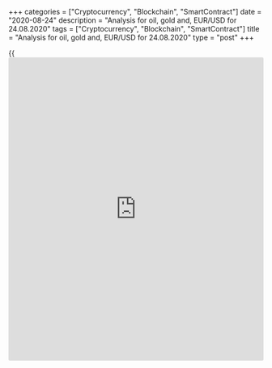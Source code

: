 +++
categories = ["Cryptocurrency", "Blockchain", "SmartContract"]
date = "2020-08-24"
description = "Analysis for oil, gold and, EUR/USD for 24.08.2020"
tags = ["Cryptocurrency", "Blockchain", "SmartContract"]
title = "Analysis for oil, gold and, EUR/USD for 24.08.2020"
type = "post"
+++

{{<iframe id="large-banner" src="https://www.bounty.group/#slide=28.0" width="100%" height="600" scrolling="no" style="border: 0px solid rgb(216, 221, 230); border-radius: 3px;">}}

August 24, 2020

August 24, 2020

Analysis for oil, gold and, EUR/USD for 24.08.2020Alex Rodionov

##  **Oil price forecast** **for** **today:** ** **USCrude****
******analysis**

WTI oil is trading in the middle-term uptrend with an upside target at
Target Zone 6 [49.17 - 48.42]. The week, I recommend entering purchases
according to the pattern in the broken-out TZ5 and in the key support
zone [37.23 – 36.61] if the price goes there in the correction.

![LiteForex: Analysis for oil, gold and, EUR/USD for 24.08.2020][1]

It is clear from the short-term chart that the price hasn’t broken out
the resistance Additional Zone [42.70 - 42.55]. Last week, the trend
line was broken, which allowed us to open oil sell positions according
to the pattern. The downside target is level 41.00 and Intermediary Zone
[40.33 – 40.02].

The short-term oil trend is still up. I recommend entering purchases in
the trend key support according to the pattern. The buy target will be
to break through the high of August.

![LiteForex: Analysis for oil, gold and, EUR/USD for 24.08.2020][2]

###  **[USCrude][3]Trading ideas for today:**

  1. Hold down sell trades entered in Additional Zone [42.70 - 42.55]. TakeProfit: 41.00, Intermediary Zone [40.33 - 40.02]. StopLoss: 42.72.
  2. Buy according to the pattern Intermediary Zone [40.33 - 40.02]. TakeProfit: 43.40. StopLoss: according to the pattern rules.

* * *

##  **Gold price forecast for today: XAUUSD analysis**

In the medium-term chart, gold is trading in the range of [1957.9 -
1913.1]. According to the margin zones methodology, the middle-term gold
trend is up. Therefore, we can enter purchases in the range indicated
above.

If bears break out level 1913.1 and consolidate the price below, the
middle-term trend will turn down.

![LiteForex: Analysis for oil, gold and, EUR/USD for 24.08.2020][4]

It is clear from the short-term chart that gold is trading in the short-
term downtrend. Last week, traders broke out Intermediary Zone and
reached Target Zone [1922.4 - 1913.1].

The price didn’t break out Target Zone and started a correction up.
Buyers are testing the resistance Additional Zone [1937.0 – 1934.7]. I
recommend entering sell trades according to the pattern in the zone.

The trend key resistance is in the zone [1962.6 – 1957.9]. If the price
reaches the zone in the correction, I will also recommend entering sell
trades. The target is to break through the local low of August 21.

![LiteForex: Analysis for oil, gold and, EUR/USD for 24.08.2020][5]

###  **[XAUUSD][6] Trading ideas for today:**

  1. Sell according to the pattern in Additional Zone [1937.0 - 1934.7]. TakeProfit: 1912.0. StopLoss: according to the pattern rules.

  2. Sell according to the pattern in Intermediary Zone [1962.6 - 1957.9]. TakeProfit: 1912.0. StopLoss: according to the pattern rules.

* * *

##  **Euro/Dollar forecast for today: EURUSD analysis**

Last week, the EURUSD reached the trend key support to the middle-term
uptrend [1.1783 – 1.1765]. The zone hasn’t been broken out. This week,
we expect buyers’ reaction in the zone.

If there is a buy pattern, we shall enter purchases. Take profit will be
at the high of last week.

![LiteForex: Analysis for oil, gold and, EUR/USD for 24.08.2020][7]

The price reached the downside target marked for the short-term
downtrend; it hit Target Zone [1.1783 – 1.1765]. The EURUSD is trading
in the correction and testing Additional Zone [1.1804 - 1.1800].
Additional Zone is a strong resistance, where we shall enter new sell
trades according to the pattern. The second zone to enter sales is the
trend border [1.1854 – 1.1845].

It will be relevant to buy the euro when the price breaks out AZ and
consolidates above. If so, we can enter purchases with the target in
Intermediary Zone.

![LiteForex: Analysis for oil, gold and, EUR/USD for 24.08.2020][8]

###  **[EURUSD][9] Trading ideas for today:**

  1. Sell according to the pattern in Additional Zone [1.1804 - 1.1800]. TakeProfit: 1.1755. StopLoss: according to the pattern rules.

  2. Sell according to the pattern in Intermediary Zone [1.1854 - 1.1845]. TakeProfit: 1.1755. StopLoss: according to the pattern rules.

> IZ - Intermediary Zone: responsible for the price momentum reversing

>

> TZ - Target Zone: a zone that is 75% likely to be reached after IZ
breakout.

>

> GZ - Gold Zone: zone in the medium-term momentum.

>

> All zones are calculated based on the average [daily](https://www.fintecher.org/2020/03/03/forex-trading-daily-strategy/) price of the
instrument and margin requirements of the futures.

* * *

P.S. Did you like my article? Share it in social networks: it will be
the best “thank you" :)

Ask me questions and comment below. I’ll be glad to answer your
questions and give necessary explanations.

 **Useful links:**

  * I recommend trying to trade with a reliable broker [here][10]. The system allows you to trade by yourself or copy successful traders from all across the globe.
  * Use my promo-code BLOG for getting deposit bonus 50% on LiteForex platform. Just enter this code in the appropriate field while [depositing][11] your trading account.
  * Telegram channel with high-quality analytics, Forex reviews, training articles, and other useful things for traders <t.me/liteforex>

## Price chart of EURUSD in real time mode

![Analysis for oil, gold and, EUR/USD for 24.08.2020][12]

The content of this article reflects the author’s opinion and does not
necessarily reflect the official position of LiteForex. The material
published on this page is provided for informational purposes only and
should not be considered as the provision of investment advice for the
purposes of Directive 2004/39/EC.

Rate this article:

{{value}}

( {{count}} {{title}} )

   1. cdn.liteforex.com/cache/uploads/blog_post/commodities/analytics/WTI_analysis_240820_1.png?w=30&s=bc26bd8ac11b6e2e85fc84f6f29c1b72
   2. cdn.liteforex.com/cache/uploads/blog_post/commodities/analytics/WTI_analysis_240820_2.png?w=30&s=80c800bfbd1e7b1610c0b14866329ed7
   3. my.liteforex.com/trading?type=oil
   4. cdn.liteforex.com/cache/uploads/blog_post/commodities/analytics/XAUUSD_analysis_240820_1.png?w=30&s=38560b69899dd13a3c71d41f83a387b1
   5. cdn.liteforex.com/cache/uploads/blog_post/commodities/analytics/XAUUSD_analysis_240820_2.png?w=30&s=3b94b4689ad89daa11b0ba9e62c6fe5a
   6. my.liteforex.com/trading/chart?symbol=XAUUSD
   7. cdn.liteforex.com/cache/uploads/blog_post/commodities/analytics/EURUSD_analysis_240820_1.png?w=30&s=34164283f8e00298f1579a99aed98c50
   8. cdn.liteforex.com/cache/uploads/blog_post/commodities/analytics/EURUSD_analysis_240820_2.png?w=30&s=7ea1b1924c7cf21b5f8009fc98f25bb5
   9. my.liteforex.com/trading/chart?symbol=EURUSD
   10. my.liteforex.com/?category=analysts-opinions&slug=analysis-for-oil-gold-and-eurusd-for-24082020&openPopup=%2Fregistration%2Fpopup&utm_source=blog&utm_medium=article&utm_campaign=bonus
   11. my.liteforex.com/deposit/?category=analysts-opinions&slug=analysis-for-oil-gold-and-eurusd-for-24082020&promo_code=BLOG&utm_source=blog&utm_medium=article&utm_campaign=bonus
   12. cdn.liteforex.com/cache/uploads/blog_post/commodities/dollar_2.jpeg?q=75&w=1000&s=96a5d06001e92aeafc3ba0f031767637